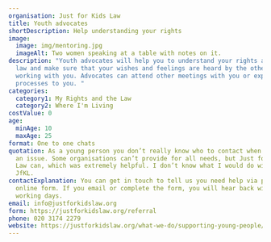 ```yaml
---
organisation: Just for Kids Law
title: Youth advocates
shortDescription: Help understanding your rights
image:
  image: img/mentoring.jpg
  imageAlt: Two women speaking at a table with notes on it.
description: "Youth advocates will help you to understand your rights and the
  law and make sure that your wishes and feelings are heard by the other people
  working with you. Advocates can attend other meetings with you or explain
  processes to you. "
categories:
  category1: My Rights and the Law
  category2: Where I'm Living
costValue: 0
age:
  minAge: 10
  maxAge: 25
format: One to one chats
quotation: As a young person you don’t really know who to contact when you have
  an issue. Some organisations can’t provide for all needs, but Just for Kids
  Law can, which was extremely helpful. I don’t know what I would do without
  JfKL.
contactExplanation: You can get in touch to tell us you need help via phone, email or an
  online form. If you email or complete the form, you will hear back within 3
  working days.
email: info@justforkidslaw.org
form: https://justforkidslaw.org/referral
phone: 020 3174 2279
website: https://justforkidslaw.org/what-we-do/supporting-young-people/how-can-just-kids-law-help-me
---
```


